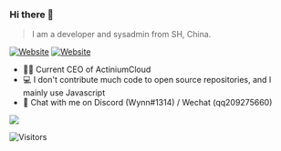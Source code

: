 ### Hi there 👋

> I am a developer and sysadmin from SH, China.

[![Website](https://img.shields.io/website?down_color=blue&down_message=Portfolio&style=for-the-badge&up_color=blue&up_message=Portfolio&url=https%3A%2F%2Fwynn.website)](https://wynn.website/)
[![Website](https://img.shields.io/website?down_color=green&down_message=ActiniumCloud&style=for-the-badge&up_color=green&up_message=ActiniumCloud&url=https%3A%2F%2Factiniumcloud.com)](https://actiniumcloud.com/)

- 👨‍💻 Current CEO of ActiniumCloud
- 💻 I don't contribute much code to open source repositories, and I mainly use Javascript
- 💬 Chat with me on Discord (Wynn#1314) / Wechat (qq209275660)

<a href="#">
<img src="https://github-readme-stats.vercel.app/api?username=wynn-dev&show_icons=true&theme=ocean_dark">
</a>

![Visitors](https://jwenjian-visitor-badge-5.glitch.me/badge?page_id=wynn-dev.wynn-dev.readme)
